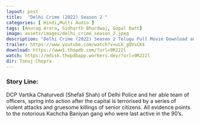 ```yaml
---
layout: post
title:  "Delhi Crime (2022) Season 2 "
categories: [ Hindi,Multi Audio ]
tags: [Anurag Arora, Sidharth Bhardwaj, Gopal Datt]
image: assets/images/delhi_crime_season_2.jpeg
description: "Delhi Crime (2022) Season 2 Telugu Full Movie Download and watch online 720p low file size 500 mb."
trailer: https://www.youtube.com/watch?v=uLX_gQVsCK4
download: https://www1.thopdb.com/?url=9R222l
watch: https://mdisk.thopdbapp.workers.dev/?url=9R222l
dir: Tanuj Chopra
---
```


### Story Line:
DCP Vartika Chaturvedi (Shefali Shah) of Delhi Police and her able team of officers, spring into action after the capital is terrorised by a series of violent attacks and gruesome killings of senior citizens. All evidence points to the notorious Kachcha Baniyan gang who were last active in the 90’s.